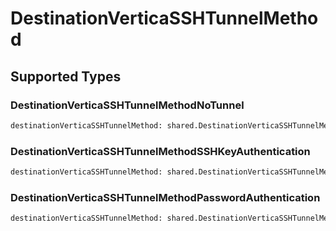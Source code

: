 # DestinationVerticaSSHTunnelMethod


## Supported Types

### DestinationVerticaSSHTunnelMethodNoTunnel

```python
destinationVerticaSSHTunnelMethod: shared.DestinationVerticaSSHTunnelMethodNoTunnel = /* values here */
```

### DestinationVerticaSSHTunnelMethodSSHKeyAuthentication

```python
destinationVerticaSSHTunnelMethod: shared.DestinationVerticaSSHTunnelMethodSSHKeyAuthentication = /* values here */
```

### DestinationVerticaSSHTunnelMethodPasswordAuthentication

```python
destinationVerticaSSHTunnelMethod: shared.DestinationVerticaSSHTunnelMethodPasswordAuthentication = /* values here */
```

